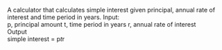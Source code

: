 A calculator that calculates simple interest given principal, annual rate of interest and time period in years.
Input:  
   p, principal amount
   t, time period in years
   r, annual rate of interest  
Output  
   simple interest = p*t*r
